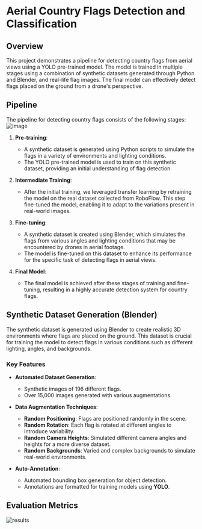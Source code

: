# Aerial Country Flags Detection and Classification

## Overview
This project demonstrates a pipeline for detecting country flags from aerial views using a YOLO pre-trained model. The model is trained in multiple stages using a combination of synthetic datasets generated through Python and Blender, and real-life flag images. The final model can effectively detect flags placed on the ground from a drone's perspective.

## Pipeline

The pipeline for detecting country flags consists of the following stages:
![image](https://github.com/user-attachments/assets/0450d79e-626c-4f0e-bc1a-981887ca8c4c)


1. **Pre-training**:
   - A synthetic dataset is generated using Python scripts to simulate the flags in a variety of environments and lighting conditions.
   - The YOLO pre-trained model is used to train on this synthetic dataset, providing an initial understanding of flag detection.

2. **Intermediate Training**:
   - After the initial training, we leveraged transfer learning by retraining the model on the real dataset collected from RoboFlow. This step fine-tuned the model, enabling it to adapt to the variations present in real-world images.
   
3. **Fine-tuning**:
   - A synthetic dataset is created using Blender, which simulates the flags from various angles and lighting conditions that may be encountered by drones in aerial footage.
   - The model is fine-tuned on this dataset to enhance its performance for the specific task of detecting flags in aerial views.

4. **Final Model**:
   - The final model is achieved after these stages of training and fine-tuning, resulting in a highly accurate detection system for country flags.

## Synthetic Dataset Generation (Blender)

The synthetic dataset is generated using Blender to create realistic 3D environments where flags are placed on the ground. This dataset is crucial for training the model to detect flags in various conditions such as different lighting, angles, and backgrounds.
### **Key Features**
- **Automated Dataset Generation**:
  - Synthetic images of 196 different flags.
  - Over 15,000 images generated with various augmentations.
  
- **Data Augmentation Techniques**:
  - **Random Positioning**: Flags are positioned randomly in the scene.
  - **Random Rotation**: Each flag is rotated at different angles to introduce variability.
  - **Random Camera Heights**: Simulated different camera angles and heights for a more diverse dataset.
  - **Random Backgrounds**: Varied and complex backgrounds to simulate real-world environments.

- **Auto-Annotation**:
  - Automated bounding box generation for object detection.
  - Annotations are formatted for training models using **YOLO**.


## Evaluation Metrics
![results](https://github.com/user-attachments/assets/7f76c815-9e11-4e46-a5c7-2a9c891f65d6)




